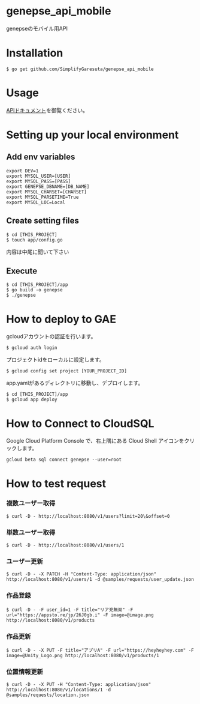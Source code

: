 # genepse_api_mobile
genepseのモバイル用API

# Installation

```
$ go get github.com/SimplifyGaresuta/genepse_api_mobile
```

# Usage

[APIドキュメント](https://docs.google.com/spreadsheets/d/1-q8nE-WqRuiR_29qE8KX-_7tY1fdgvvmYsHC2DYsNOg/edit#gid=0)を御覧ください。

# Setting up your local environment

## Add env variables

```.bash_profile
export DEV=1
export MYSQL_USER=[USER]
export MYSQL_PASS=[PASS]
export GENEPSE_DBNAME=[DB_NAME]
export MYSQL_CHARSET=[CHARSET]
export MYSQL_PARSETIME=True
export MYSQL_LOC=Local
```

## Create setting files

```
$ cd [THIS_PROJECT]
$ touch app/config.go
```

内容は中尾に聞いて下さい

## Execute

```
$ cd [THIS_PROJECT]/app
$ go build -o genepse
$ ./genepse
```

# How to deploy to GAE

gcloudアカウントの認証を行います。

```
$ gcloud auth login
```

プロジェクトidをローカルに設定します。

```
$ gcloud config set project [YOUR_PROJECT_ID]
```

app.yamlがあるディレクトリに移動し、デプロイします。

```
$ cd [THIS_PROJECT]/app
$ gcloud app deploy
```

# How to Connect to CloudSQL

Google Cloud Platform Console で、右上隅にある Cloud Shell アイコンをクリックします。

```
gcloud beta sql connect genepse --user=root
```

# How to test request

### 複数ユーザー取得

```
$ curl -D - http://localhost:8080/v1/users?limit=20\&offset=0
```

### 単数ユーザー取得

```
$ curl -D - http://localhost:8080/v1/users/1
```

### ユーザー更新

```
$ curl -D - -X PATCH -H "Content-Type: application/json" http://localhost:8080/v1/users/1 -d @samples/requests/user_update.json
```

### 作品登録

```
$ curl -D - -F user_id=1 -F title="リア充無双" -F url="https://appsto.re/jp/26J0gb.i" -F image=@image.png http://localhost:8080/v1/products
```

### 作品更新

```
$ curl -D - -X PUT -F title="アプリA" -F url="https://heyheyhey.com" -F image=@Unity_Logo.png http://localhost:8080/v1/products/1
```

### 位置情報更新

```
$ curl -D - -X PUT -H "Content-Type: application/json" http://localhost:8080/v1/locations/1 -d @samples/requests/location.json
```